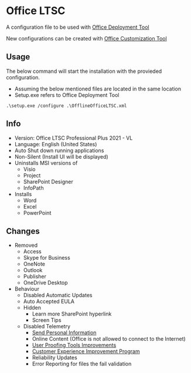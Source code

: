# Office LTSC
A configuration file to be used with [Office Deployment Tool](https://officecdn.microsoft.com/pr/wsus/setup.exe)

New configurations can be created with [Office Customization Tool](https://config.office.com/deploymentsettings)

## Usage

The below command will start the installation with the provieded configuration.
* Assuming the below mentioned files are located in the same location
* Setup.exe refers to Office Deployment Tool
```pwsh
.\setup.exe /configure .\OfflineOfficeLTSC.xml
```
## Info
- Version: Office LTSC Professional Plus 2021 - VL
- Language: English (United States)
- Auto Shut down running applications
- Non-Silent (Install UI will be displayed)
- Uninstalls MSI versions of
	- Visio
	- Project
	- SharePoint Designer
	- InfoPath
- Installs
  - Word
  - Excel
  - PowerPoint
## Changes
- Removed
	- Access
	- Skype for Business
	- OneNote
	- Outlook
	- Publisher
	- OneDrive Desktop
 - Behaviour
   - Disabled Automatic Updates
   - Auto Accepted EULA
   - Hidden
     - Learn more SharePoint hyperlink
     - Screen Tips
   - Disabled Telemetry
     - [Send Personal Information](https://admx.help/?Category=Office2016&Policy=office16.Office.Microsoft.Policies.Windows::L_Sendcustomerdata)
     - Online Content (Office is not allowed to connect to the Internet)
     - [User Proofing Tools Improvements](https://admx.help/?Category=Office2016&Policy=office16.Office.Microsoft.Policies.Windows::L_ImproveProofingTools)
     - [Customer Experience Improvement Program](https://admx.help/?Category=Office2016&Policy=office16.Office.Microsoft.Policies.Windows::L_EnableCustomerExperienceImprovementProgram)
     - Reliability Updates
     - Error Reporting for files the fail validation
